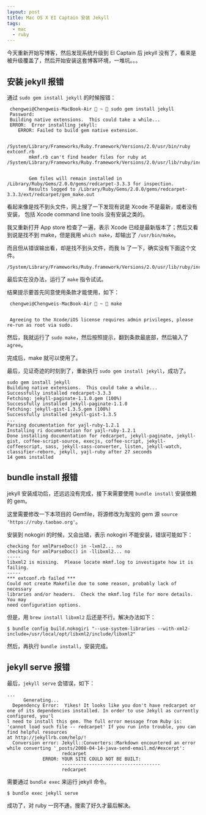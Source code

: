 ```yaml
---
layout: post
title: Mac OS X EI Captain 安装 Jekyll
tags:
  - mac
  - ruby
---
```


今天重新开始写博客，然后发现系统升级到 EI Captain 后 jekyll
没有了，看来是被升级覆盖了，然后开始安装这套博客环境，一堆坑。。。

## 安装 jekyll 报错
通过 `sudo gem install jekyll` 的时候报错：

```
 chengwei@Chengweis-MacBook-Air  ~  sudo gem install jekyll
 Password:
 Building native extensions.  This could take a while...
 ERROR:  Error installing jekyll:
    ERROR: Failed to build gem native extension.

        /System/Library/Frameworks/Ruby.framework/Versions/2.0/usr/bin/ruby extconf.rb
        mkmf.rb can't find header files for ruby at /System/Library/Frameworks/Ruby.framework/Versions/2.0/usr/lib/ruby/include/ruby.h


        Gem files will remain installed in /Library/Ruby/Gems/2.0.0/gems/redcarpet-3.3.3 for inspection.
        Results logged to /Library/Ruby/Gems/2.0.0/gems/redcarpet-3.3.3/ext/redcarpet/gem_make.out
```

看起来像是找不到头文件，网上搜了一下发现有说是 Xcode 不是最新，或者没有安装，
包括 Xcode command line tools 没有安装之类的。

我又重新打开 App store 检查了一遍，表示 Xcode
已经是最新版本了；然后又看到说是找不到 make，但是我用 `which make`，却输出了
`/usr/bin/make`。

而且但从错误输出看，却是找不到头文件，而我 ls 了一下，确实没有下面这个文件。

```
/System/Library/Frameworks/Ruby.framework/Versions/2.0/usr/lib/ruby/include/ruby.h
```

最后实在没办法，运行了 `make` 指令试试。

结果提示要首先同意使用条款才能使用，如下：

```
 chengwei@Chengweis-MacBook-Air  ~  make


 Agreeing to the Xcode/iOS license requires admin privileges, please re-run as root via sudo.
 ```

 然后，我就运行了 `sudo make`，然后按照提示，翻到条款最底部，然后输入了
 `agree`。

 完成后，make 就可以使用了。

 最后，见证奇迹的时刻到了，重新执行 `sudo gem install jekyll`，成功了。

 ```
 sudo gem install jekyll
 Building native extensions.  This could take a while...
 Successfully installed redcarpet-3.3.3
 Fetching: jekyll-paginate-1.1.0.gem (100%)
 Successfully installed jekyll-paginate-1.1.0
 Fetching: jekyll-gist-1.3.5.gem (100%)
 Successfully installed jekyll-gist-1.3.5
 ...
 Parsing documentation for yajl-ruby-1.2.1
 Installing ri documentation for yajl-ruby-1.2.1
 Done installing documentation for redcarpet, jekyll-paginate, jekyll-gist, coffee-script-source, execjs, coffee-script, jekyll-coffeescript, sass, jekyll-sass-converter, listen, jekyll-watch, classifier-reborn, jekyll, yajl-ruby after 27 seconds
 14 gems installed
 ```

## bundle install 报错

 jekyll 安装成功后，还远远没有完成，接下来需要使用 `bundle install` 安装依赖的
 gem。

 这里需要修改一下本项目的 Gemfile，将源修改为淘宝的 gem 源 `source
 'https://ruby.taobao.org'`。

安装到 nokogiri 的时候，又会出错，表示 nokogiri 不能安装，错误可能如下：

```
checking for xmlParseDoc() in -lxml2... no
checking for xmlParseDoc() in -llibxml2... no
-----
libxml2 is missing.  Please locate mkmf.log to investigate how it is failing.
-----
*** extconf.rb failed ***
Could not create Makefile due to some reason, probably lack of necessary
libraries and/or headers.  Check the mkmf.log file for more details.  You may
need configuration options.
```

但是，用 `brew install libxml2` 后还是不行。解决办法如下：

```
$ bundle config build.nokogiri "--use-system-libraries --with-xml2-include=/usr/local/opt/libxml2/include/libxml2"
```

然后，再执行 `bundle install`，安装完成。

## jekyll serve 报错

最后，`jekyll serve` 会错误，如下：

```
...
      Generating...
  Dependency Error:  Yikes! It looks like you don't have redcarpet or one of its dependencies installed. In order to use Jekyll as currently configured, you'l
l need to install this gem. The full error message from Ruby is: 'cannot load such file -- redcarpet' If you run into trouble, you can find helpful resources
at http://jekyllrb.com/help/!
  Conversion error: Jekyll::Converters::Markdown encountered an error while converting '_posts/2008-04-14-java-send-email.md/#excerpt':
                    redcarpet
             ERROR: YOUR SITE COULD NOT BE BUILT:
                    ------------------------------------
                    redcarpet
```

需要通过 `bundle exec` 来运行 jekyll 命令。

```
$ bundle exec jekyll serve
```

成功了，对 ruby 一窍不通，搜索了好久才最后解决。
